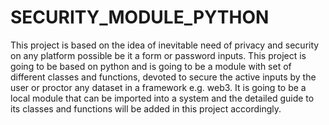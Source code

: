 # SECURITY_MODULE_PYTHON
This project is based on the idea of inevitable need of privacy and security on any platform possible be it a form or password inputs.
This project is going to be based on python and is going to be a module with set of different classes and functions, devoted to secure the 
active inputs by the user or proctor any dataset in a framework e.g. web3.
It is going to be a local module that can be imported into a system and the detailed guide to its classes and functions will be added in this project accordingly.
